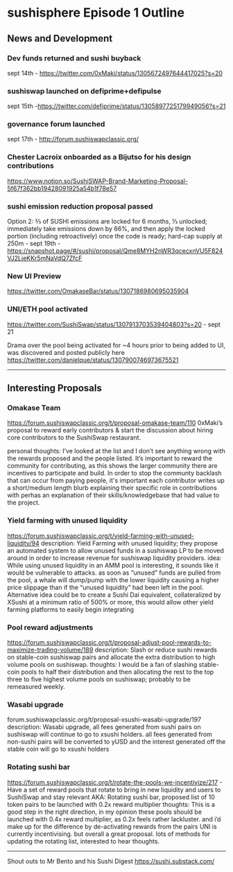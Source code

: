 # sushisphere Episode 1 Outline

## News and Development

### Dev funds returned and sushi buyback
 sept 14th - https://twitter.com/0xMaki/status/1305672497644417025?s=20 

### sushiswap launched on defiprime+defipulse
sept 15th -https://twitter.com/defiprime/status/1305897725179949056?s=21  

### governance forum launched
sept 17th - http://forum.sushiswapclassic.org/ 

### Chester Lacroix onboarded as a Bijutso for his design contributions
https://www.notion.so/SushiSWAP-Brand-Marketing-Proposal-5f67f362bb19428091925a54b1f78e57 

### sushi emission reduction proposal passed
Option 2: ⅔ of SUSHI emissions are locked for 6 months, ⅓ unlocked; immediately take emissions down by 66%, and then apply the locked portion (including retroactively) once the code is ready; hard-cap supply at 250m - sept 19th - https://snapshot.page/#/sushi/proposal/Qme8MYH2nWR3qcecxnVU5F824VJ2LjeKKr5mNaVdQ7ZfcF 

### New UI Preview
https://twitter.com/OmakaseBar/status/1307186980695035904

### UNI/ETH pool activated 
https://twitter.com/SushiSwap/status/1307913703539404803?s=20 - sept 21

Drama over the pool being activated for ~4 hours prior to being added to UI, was discovered and posted publicly here https://twitter.com/danielque/status/1307900746973675521 

* * *

## Interesting Proposals
### Omakase Team
https://forum.sushiswapclassic.org/t/proposal-omakase-team/110
0xMaki’s proposal to reward early contributors & start the discussion about hiring core contributors to the SushiSwap restaurant.

personal thoughts: I’ve looked at the list and I don’t see anything wrong with the rewards proposed and the people listed. It’s important to reward the community for contributing, as this shows the larger community there are incentives to participate and build. In order to stop the communty backlash that can occur from paying people, it's important each contributor writes up a short/medium length blurb explaining their specific role in contributions with perhas an explanation of their skills/knowledgebase that had value to the project.

### Yield farming with unused liquidity
https://forum.sushiswapclassic.org/t/yield-farming-with-unused-liquidity/94
description: Yield Farming with unused liquidity; they propose an automated system to allow unused funds in a sushiswap LP to be moved around in order to increase revenue for sushiswap liquidity providers.
idea: While using unused liquidity in an AMM pool is interesting, it sounds like it would be vulnerable to attacks. as soon as “unused” funds are pulled from the pool, a whale will dump/pump with the lower liquidity causing a higher price slippage than if the “unused liquidity” had been left in the pool. Alternative idea could be to create a Sushi Dai equivalent, collateralized by XSushi at a minimum ratio of 500% or more, this would allow other yield farming platforms to easily begin integrating 

### Pool reward adjustments
https://forum.sushiswapclassic.org/t/proposal-adjust-pool-rewards-to-maximize-trading-volume/189
description: Slash or reduce sushi rewards on stable-coin sushiswap pairs and allocate the extra distribution to high volume pools on sushiswap.
thoughts: I would be a fan of slashing stable-coin pools to half their distribution and then allocating the rest to the top three to five highest volume pools on sushiswap; probably to be remeasured weekly. 

### Wasabi upgrade
forum.sushiswapclassic.org/t/proposal-xsushi-wasabi-upgrade/197
description: Wasabi upgrade, all fees generated from sushi pairs on sushiswap will continue to go to xsushi holders. all fees generated from non-sushi pairs will be converted to yUSD and the interest generated off the stable coin will go to xsushi holders

### Rotating sushi bar
 https://forum.sushiswapclassic.org/t/rotate-the-pools-we-incentivize/217 - Have a set of reward pools that rotate to bring in new liquidity and users to SushiSwap and stay relevant 
AKA: Rotating sushi bar, proposed list of 10 token pairs to be launched with 0.2x reward multiplier
thoughts: This is a good step in the right direction, in my opinion these pools should be launched with 0.4x reward multiplier, as 0.2x feels rather lackluster. and i’d make up for the difference by de-activating rewards from the pairs UNI is currently incentivising. but overall a great proposal. lots of methods for updating the rotating list, interested to hear thoughts.

***

Shout outs to Mr Bento and his Sushi Digest https://sushi.substack.com/
